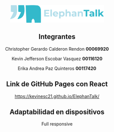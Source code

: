 <center>
    <img src=https://raw.githubusercontent.com/KevinEsc21/Images/main/Proyecto%20web/Logo.png width=300px>

## Integrantes
Christopher Gerardo Calderon Rendon **00069920**

Kevin Jefferson Escobar Vasquez **00116120**

Erika Andrea Paz Quinteros **00117420**

## Link de GitHub Pages con React
https://kevinesc21.github.io/ElephanTalk/

## Adaptabilidad en dispositivos
Full responsive

</center>